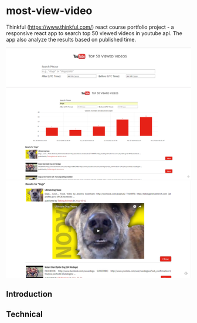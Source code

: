 # most-view-video
Thinkful (https://www.thinkful.com/) react course portfolio project - a responsive react app to search top 50 viewed videos in youtube api. The app also analyze the results based on published time.

![search bar](https://github.com/wangmeng255/most-view-video/blob/dev/img/youtube_searchBar.png "search bar")
![search results](https://github.com/wangmeng255/most-view-video/blob/dev/img/youtube_results.png "search results")
![play video](https://github.com/wangmeng255/most-view-video/blob/dev/img/youtube_play.png "play video")

## Introduction

## Technical
